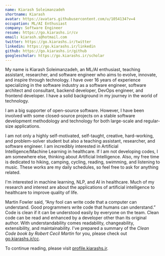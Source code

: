 ```yaml
---
name: Kiarash Soleimanzadeh
shortname: Kiarash
avatar: https://avatars.githubusercontent.com/u/1054134?v=4
occupation: ML/AI Enthusiast
company: Software Engineer
resume: https://go.kiarashs.ir/cv
email: kiarash.s@hotmail.com
twitter: https://go.kiarashs.ir/twitter
linkedin: https://go.kiarashs.ir/linkedin
github: https://go.kiarashs.ir/github
googlescholar: https://go.kiarashs.ir/scholar
---
```


My name is Kiarash Soleimanzadeh, an ML/AI enthusiast, teaching assistant, researcher, and software engineer who aims to evolve, innovate, and inspire through technology. I have over 16 years of experience specializing in the software industry as a software engineer, software architect and consultant, backend developer, DevOps engineer, and frontend developer. I have a solid background in my journey in the world of technology.

I am a big supporter of open-source software. However, I have been involved with some closed-source projects on a stable software development methodology and technology for both large-scale and regular-size applications.

I am not only a highly self-motivated, self-taught, creative, hard-working, and problem-solver student but also a teaching assistant, researcher, and software engineer. I am incredibly interested in Artificial Intelligence/Machine Learning in healthcare. If I am not developing codes, I am somewhere else, thinking about Artificial Intelligence. Also, my free time is dedicated to hiking, camping, cycling, reading, swimming, and listening to music. These works are my daily schedules, so feel free to ask for anything related.

I'm interested in machine learning, NLP, and AI in healthcare. Much of my research and interest are about the applications of artificial intelligence to healthcare to improve quality of life.

Martin Fowler said, “Any fool can write code that a computer can understand. Good programmers write code that humans can understand.” Code is clean if it can be understood easily by everyone on the team. Clean code can be read and enhanced by a developer other than its original author. With understandability comes readability, changeability, extensibility, and maintainability. I've prepared a summary of the *Clean Code book by Robert Cecil Martin* for you, please check out [go.kiarashs.ir/cc](https://go.kiarashs.ir/cc "Clean Code").

To continue reading, please visit [profile.kiarashs.ir](https://profile.kiarashs.ir "Kiarash Soleimanzadeh").
